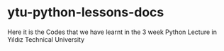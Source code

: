 # ytu-python-lessons-docs
Here it is the Codes that we have learnt in the 3 week Python Lecture in Yıldız Technical University
